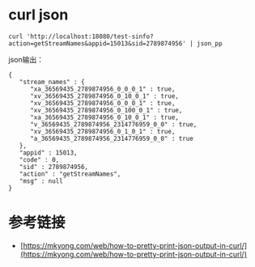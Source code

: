 # curl json

```
curl 'http://localhost:18080/test-sinfo?action=getStreamNames&appid=15013&sid=2789874956' | json_pp
```

json输出：
```
{
   "stream_names" : {
      "xa_36569435_2789874956_0_0_0_1" : true,
      "xv_36569435_2789874956_0_10_0_1" : true,
      "xv_36569435_2789874956_0_0_0_1" : true,
      "xv_36569435_2789874956_0_100_0_1" : true,
      "xa_36569435_2789874956_0_10_0_1" : true,
      "v_36569435_2789874956_2314776959_0_0" : true,
      "xv_36569435_2789874956_0_1_0_1" : true,
      "a_36569435_2789874956_2314776959_0_0" : true
   },
   "appid" : 15013,
   "code" : 0,
   "sid" : 2789874956,
   "action" : "getStreamNames",
   "msg" : null
}
```

# 参考链接

- [https://mkyong.com/web/how-to-pretty-print-json-output-in-curl/](https://mkyong.com/web/how-to-pretty-print-json-output-in-curl/)
